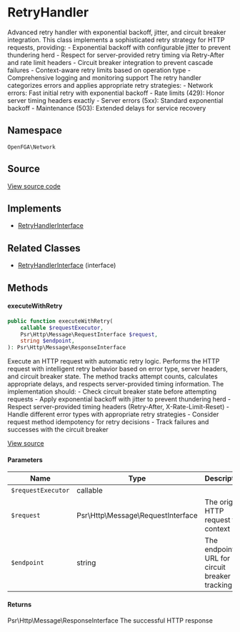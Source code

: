 # RetryHandler

Advanced retry handler with exponential backoff, jitter, and circuit breaker integration. This class implements a sophisticated retry strategy for HTTP requests, providing: - Exponential backoff with configurable jitter to prevent thundering herd - Respect for server-provided retry timing via Retry-After and rate limit headers - Circuit breaker integration to prevent cascade failures - Context-aware retry limits based on operation type - Comprehensive logging and monitoring support The retry handler categorizes errors and applies appropriate retry strategies: - Network errors: Fast initial retry with exponential backoff - Rate limits (429): Honor server timing headers exactly - Server errors (5xx): Standard exponential backoff - Maintenance (503): Extended delays for service recovery

## Namespace
`OpenFGA\Network`

## Source
[View source code](https://github.com/evansims/openfga-php/blob/main/src/Network/RetryHandler.php)

## Implements
* [RetryHandlerInterface](RetryHandlerInterface.md)

## Related Classes
* [RetryHandlerInterface](Network/RetryHandlerInterface.md) (interface)



## Methods

                        
#### executeWithRetry


```php
public function executeWithRetry(
    callable $requestExecutor,
    Psr\Http\Message\RequestInterface $request,
    string $endpoint,
): Psr\Http\Message\ResponseInterface
```

Execute an HTTP request with automatic retry logic. Performs the HTTP request with intelligent retry behavior based on error type, server headers, and circuit breaker state. The method tracks attempt counts, calculates appropriate delays, and respects server-provided timing information. The implementation should: - Check circuit breaker state before attempting requests - Apply exponential backoff with jitter to prevent thundering herd - Respect server-provided timing headers (Retry-After, X-Rate-Limit-Reset) - Handle different error types with appropriate retry strategies - Consider request method idempotency for retry decisions - Track failures and successes with the circuit breaker

[View source](https://github.com/evansims/openfga-php/blob/main/src/Network/RetryHandler.php#L102)

#### Parameters
| Name | Type | Description |
|------|------|-------------|
| `$requestExecutor` | callable |  |
| `$request` | Psr\Http\Message\RequestInterface | The original HTTP request for context |
| `$endpoint` | string | The endpoint URL for circuit breaker tracking |

#### Returns
Psr\Http\Message\ResponseInterface
 The successful HTTP response

